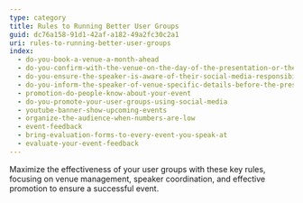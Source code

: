 ```yaml
---
type: category
title: Rules to Running Better User Groups
guid: dc76a158-91d1-42af-a182-49a2fc30c2a1
uri: rules-to-running-better-user-groups
index:
  - do-you-book-a-venue-a-month-ahead
  - do-you-confirm-with-the-venue-on-the-day-of-the-presentation-or-the-day-before-if-its-a-morning-presentation
  - do-you-ensure-the-speaker-is-aware-of-their-social-media-responsibilities
  - do-you-inform-the-speaker-of-venue-specific-details-before-the-presentation
  - promotion-do-people-know-about-your-event
  - do-you-promote-your-user-groups-using-social-media
  - youtube-banner-show-upcoming-events
  - organize-the-audience-when-numbers-are-low
  - event-feedback
  - bring-evaluation-forms-to-every-event-you-speak-at
  - evaluate-your-event-feedback
---
```


Maximize the effectiveness of your user groups with these key rules, focusing on venue management, speaker coordination, and effective promotion to ensure a successful event.
